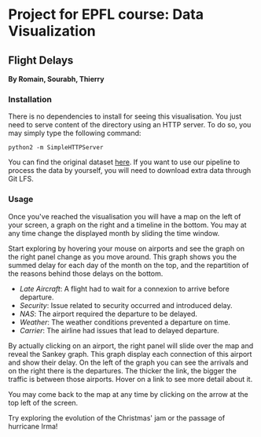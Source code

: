 # Project for EPFL course: Data Visualization

## Flight Delays

**By Romain, Sourabh, Thierry**

### Installation

There is no dependencies to install for seeing this visualisation.
You just need to serve content of the directory using an HTTP server.
To do so, you may simply type the following command:

    python2 -m SimpleHTTPServer

You can find the original dataset [here](https://www.transtats.bts.gov/DL_SelectFields.asp?Table_ID=236&DB_Short_Name=On-Time).
If you want to use our pipeline to process the data by yourself, you will need to download extra data through Git LFS.

### Usage

Once you've reached the visualisation you will have a map on the left of your screen, a graph on the right and a timeline in the bottom.
You may at any time change the displayed month by sliding the time window.

Start exploring by hovering your mouse on airports and see the graph on the right panel change as you move around.
This graph shows you the summed delay for each day of the month on the top, and the repartition of the reasons behind those delays on the bottom.

  * *Late Aircraft*: A flight had to wait for a connexion to arrive before departure.
  * *Security*: Issue related to security occurred and introduced delay.
  * *NAS*: The airport required the departure to be delayed.
  * *Weather*: The weather conditions prevented a departure on time.
  * *Carrier*: The airline had issues that lead to delayed departure.

By actually clicking on an airport, the right panel will slide over the map and reveal the Sankey graph.
This graph display each connection of this airport and show their delay.
On the left of the graph you can see the arrivals and on the right there is the departures.
The thicker the link, the bigger the traffic is between those airports.
Hover on a link to see more detail about it.

You may come back to the map at any time by clicking on the arrow at the top left of the screen.

Try exploring the evolution of the Christmas' jam or the passage of hurricane Irma!
